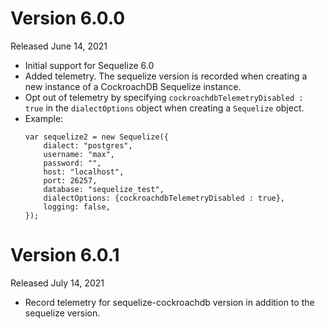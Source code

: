 # Version 6.0.0
Released June 14, 2021
* Initial support for Sequelize 6.0
* Added telemetry. The sequelize version is recorded when creating a new instance of a CockroachDB Sequelize instance.
* Opt out of telemetry by specifying `cockroachdbTelemetryDisabled : true` in the `dialectOptions` object when creating a `Sequelize` object.
* Example:
    ```
    var sequelize2 = new Sequelize({
        dialect: "postgres",
        username: "max",
        password: "",
        host: "localhost",
        port: 26257,
        database: "sequelize_test",
        dialectOptions: {cockroachdbTelemetryDisabled : true},
        logging: false,
    });
    ```

# Version 6.0.1
Released July 14, 2021
* Record telemetry for sequelize-cockroachdb version in addition to the sequelize version.